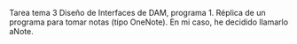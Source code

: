 Tarea tema 3 Diseño de Interfaces de DAM, programa 1. Réplica de un programa para tomar notas (tipo OneNote). En mi caso, he decidido llamarlo aNote.
